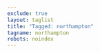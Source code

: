 ```yaml
---
exclude: true
layout: taglist
title: "Tagged: northampton"
tagname: northampton
robots: noindex
---
```

